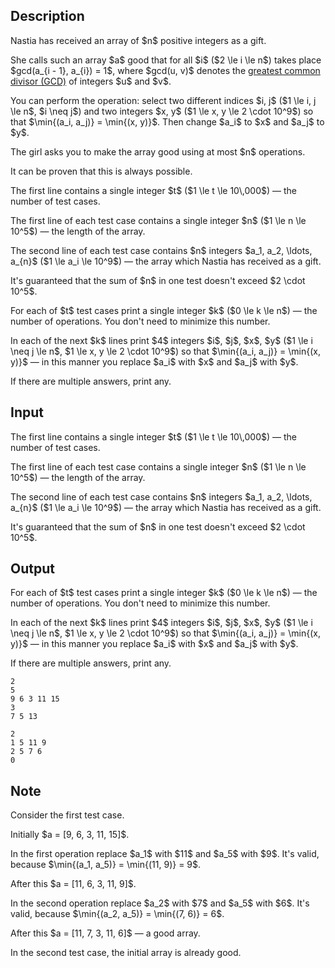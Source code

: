 ## Description

<div><p><span class="tex-font-style-it">Nastia has received an array of $n$ positive integers as a gift</span>.</p><p>She calls such an array $a$ good that for all $i$ ($2 \le i \le n$) takes place $gcd(a_{i - 1}, a_{i}) = 1$, where $gcd(u, v)$ denotes the <a href="https://en.wikipedia.org/wiki/Greatest_common_divisor">greatest common divisor (GCD)</a> of integers $u$ and $v$.</p><p>You can perform the operation: select two <span class="tex-font-style-bf">different</span> indices $i, j$ ($1 \le i, j \le n$, $i \neq j$) and two integers $x, y$ ($1 \le x, y \le 2 \cdot 10^9$) so that $\min{(a_i, a_j)} = \min{(x, y)}$. Then change $a_i$ to $x$ and $a_j$ to $y$.</p><p>The girl asks you to make the array good using <span class="tex-font-style-bf">at most</span> $n$ operations.</p><p>It can be proven that this is always possible.</p></div><div class="input-specification"><p>The first line contains a single integer $t$ ($1 \le t \le 10\,000$)&nbsp;— the number of test cases.</p><p>The first line of each test case contains a single integer $n$ ($1 \le n \le 10^5$)&nbsp;— the length of the array.</p><p>The second line of each test case contains $n$ integers $a_1, a_2, \ldots, a_{n}$ ($1 \le a_i \le 10^9$)&nbsp;— the array which Nastia has received as a gift.</p><p>It's guaranteed that the sum of $n$ in one test doesn't exceed $2 \cdot 10^5$.</p></div><div class="output-specification"><p>For each of $t$ test cases print a single integer $k$ ($0 \le k \le n$)&nbsp;— the number of operations. You don't need to minimize this number.</p><p>In each of the next $k$ lines print $4$ integers $i$, $j$, $x$, $y$ ($1 \le i \neq j \le n$, $1 \le x, y \le 2 \cdot 10^9$) so that $\min{(a_i, a_j)} = \min{(x, y)}$&nbsp;— in this manner you replace $a_i$ with $x$ and $a_j$ with $y$.</p><p>If there are multiple answers, print any.</p></div>

## Input

<p>The first line contains a single integer $t$ ($1 \le t \le 10\,000$)&nbsp;— the number of test cases.</p><p>The first line of each test case contains a single integer $n$ ($1 \le n \le 10^5$)&nbsp;— the length of the array.</p><p>The second line of each test case contains $n$ integers $a_1, a_2, \ldots, a_{n}$ ($1 \le a_i \le 10^9$)&nbsp;— the array which Nastia has received as a gift.</p><p>It's guaranteed that the sum of $n$ in one test doesn't exceed $2 \cdot 10^5$.</p>

## Output

<p>For each of $t$ test cases print a single integer $k$ ($0 \le k \le n$)&nbsp;— the number of operations. You don't need to minimize this number.</p><p>In each of the next $k$ lines print $4$ integers $i$, $j$, $x$, $y$ ($1 \le i \neq j \le n$, $1 \le x, y \le 2 \cdot 10^9$) so that $\min{(a_i, a_j)} = \min{(x, y)}$&nbsp;— in this manner you replace $a_i$ with $x$ and $a_j$ with $y$.</p><p>If there are multiple answers, print any.</p>





```input1
2
5
9 6 3 11 15
3
7 5 13
```




```output1
2
1 5 11 9
2 5 7 6
0
```



## Note

<p>Consider the first test case.</p><p>Initially $a = [9, 6, 3, 11, 15]$.</p><p>In the first operation replace $a_1$ with $11$ and $a_5$ with $9$. It's valid, because $\min{(a_1, a_5)} = \min{(11, 9)} = 9$.</p><p>After this $a = [11, 6, 3, 11, 9]$.</p><p>In the second operation replace $a_2$ with $7$ and $a_5$ with $6$. It's valid, because $\min{(a_2, a_5)} = \min{(7, 6)} = 6$.</p><p>After this $a = [11, 7, 3, 11, 6]$&nbsp;— a good array.</p><p>In the second test case, the initial array is already good.</p>
